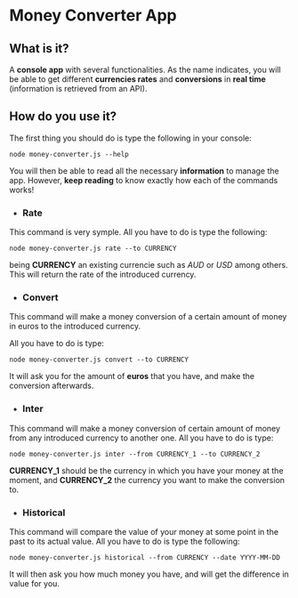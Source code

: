 # Money Converter App
## What is it?
A **console app** with several functionalities. As the name indicates, you will be able to get
different **currencies rates** and **conversions** in **real time** (information is retrieved from an 
API).

## How do you use it?
The first thing you should do is type the following in your console:
```
node money-converter.js --help 
```
You will then be able to read all the necessary **information** to manage the app.
However, **keep reading** to know exactly how each of the commands works!

* ### Rate
This command is very symple. All you have to do is type the following:
```
node money-converter.js rate --to CURRENCY
``` 
being **CURRENCY** an existing currencie such as *AUD* or *USD* among others. 
This will return the rate of the introduced currency.

* ### Convert
This command will make a money conversion of a certain amount of money in euros to the introduced currency.

All you have to do is type: 
```
node money-converter.js convert --to CURRENCY
``` 
It will ask you for the amount of **euros** that you have, and make the conversion afterwards.

* ### Inter
This command will make a money conversion of certain amount of money from any introduced currency to another one.
All you have to do is type: 
```
node money-converter.js inter --from CURRENCY_1 --to CURRENCY_2
``` 
**CURRENCY_1** should be the currency in which you have your money at the moment, and **CURRENCY_2** the currency you want to make the conversion to.

* ### Historical
This command will compare the value of your money at some point in the past to its actual value.
All you have to do is type the following:
```
node money-converter.js historical --from CURRENCY --date YYYY-MM-DD
```
It will then ask you how much money you have, and will get the difference in value for you.


